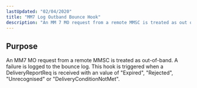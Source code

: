 ```yaml
---
lastUpdated: "02/04/2020"
title: "MM7 Log Outband Bounce Hook"
description: "An MM 7 MO request from a remote MMSC is treated as out of band A failure is logged to the bounce log This hook is triggered when a Delivery Report Req is received with an MM Status value of Expired Rejected Unrecognised or Delivery Condition Not Met..."
---
```



## <a name="MM7LogOutbandBounceHook.purpose"></a> Purpose

An MM7 MO request from a remote MMSC is treated as out-of-band. A failure is logged to the bounce log. This hook is triggered when a DeliveryReportReq is received with an <MMStatus> value of "Expired", "Rejected", "Unrecognised" or "DeliveryConditionNotMet".